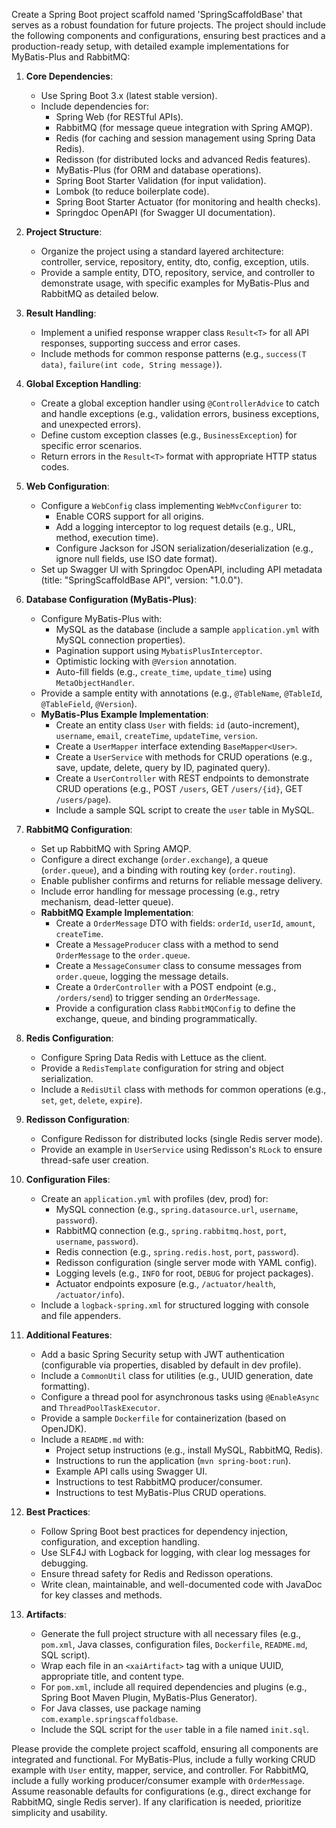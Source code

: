 Create a Spring Boot project scaffold named 'SpringScaffoldBase' that serves as a robust foundation for future projects. The project should include the following components and configurations, ensuring best practices and a production-ready setup, with detailed example implementations for MyBatis-Plus and RabbitMQ:

1. **Core Dependencies**:
   - Use Spring Boot 3.x (latest stable version).
   - Include dependencies for:
     - Spring Web (for RESTful APIs).
     - RabbitMQ (for message queue integration with Spring AMQP).
     - Redis (for caching and session management using Spring Data Redis).
     - Redisson (for distributed locks and advanced Redis features).
     - MyBatis-Plus (for ORM and database operations).
     - Spring Boot Starter Validation (for input validation).
     - Lombok (to reduce boilerplate code).
     - Spring Boot Starter Actuator (for monitoring and health checks).
     - Springdoc OpenAPI (for Swagger UI documentation).

2. **Project Structure**:
   - Organize the project using a standard layered architecture: controller, service, repository, entity, dto, config, exception, utils.
   - Provide a sample entity, DTO, repository, service, and controller to demonstrate usage, with specific examples for MyBatis-Plus and RabbitMQ as detailed below.

3. **Result Handling**:
   - Implement a unified response wrapper class `Result<T>` for all API responses, supporting success and error cases.
   - Include methods for common response patterns (e.g., `success(T data)`, `failure(int code, String message)`).

4. **Global Exception Handling**:
   - Create a global exception handler using `@ControllerAdvice` to catch and handle exceptions (e.g., validation errors, business exceptions, and unexpected errors).
   - Define custom exception classes (e.g., `BusinessException`) for specific error scenarios.
   - Return errors in the `Result<T>` format with appropriate HTTP status codes.

5. **Web Configuration**:
   - Configure a `WebConfig` class implementing `WebMvcConfigurer` to:
     - Enable CORS support for all origins.
     - Add a logging interceptor to log request details (e.g., URL, method, execution time).
     - Configure Jackson for JSON serialization/deserialization (e.g., ignore null fields, use ISO date format).
   - Set up Swagger UI with Springdoc OpenAPI, including API metadata (title: "SpringScaffoldBase API", version: "1.0.0").

6. **Database Configuration (MyBatis-Plus)**:
   - Configure MyBatis-Plus with:
     - MySQL as the database (include a sample `application.yml` with MySQL connection properties).
     - Pagination support using `MybatisPlusInterceptor`.
     - Optimistic locking with `@Version` annotation.
     - Auto-fill fields (e.g., `create_time`, `update_time`) using `MetaObjectHandler`.
   - Provide a sample entity with annotations (e.g., `@TableName`, `@TableId`, `@TableField`, `@Version`).
   - **MyBatis-Plus Example Implementation**:
     - Create an entity class `User` with fields: `id` (auto-increment), `username`, `email`, `createTime`, `updateTime`, `version`.
     - Create a `UserMapper` interface extending `BaseMapper<User>`.
     - Create a `UserService` with methods for CRUD operations (e.g., save, update, delete, query by ID, paginated query).
     - Create a `UserController` with REST endpoints to demonstrate CRUD operations (e.g., POST `/users`, GET `/users/{id}`, GET `/users/page`).
     - Include a sample SQL script to create the `user` table in MySQL.

7. **RabbitMQ Configuration**:
   - Set up RabbitMQ with Spring AMQP.
   - Configure a direct exchange (`order.exchange`), a queue (`order.queue`), and a binding with routing key (`order.routing`).
   - Enable publisher confirms and returns for reliable message delivery.
   - Include error handling for message processing (e.g., retry mechanism, dead-letter queue).
   - **RabbitMQ Example Implementation**:
     - Create a `OrderMessage` DTO with fields: `orderId`, `userId`, `amount`, `createTime`.
     - Create a `MessageProducer` class with a method to send `OrderMessage` to the `order.queue`.
     - Create a `MessageConsumer` class to consume messages from `order.queue`, logging the message details.
     - Create a `OrderController` with a POST endpoint (e.g., `/orders/send`) to trigger sending an `OrderMessage`.
     - Provide a configuration class `RabbitMQConfig` to define the exchange, queue, and binding programmatically.

8. **Redis Configuration**:
   - Configure Spring Data Redis with Lettuce as the client.
   - Provide a `RedisTemplate` configuration for string and object serialization.
   - Include a `RedisUtil` class with methods for common operations (e.g., `set`, `get`, `delete`, `expire`).

9. **Redisson Configuration**:
   - Configure Redisson for distributed locks (single Redis server mode).
   - Provide an example in `UserService` using Redisson's `RLock` to ensure thread-safe user creation.

10. **Configuration Files**:
    - Create an `application.yml` with profiles (dev, prod) for:
      - MySQL connection (e.g., `spring.datasource.url`, `username`, `password`).
      - RabbitMQ connection (e.g., `spring.rabbitmq.host`, `port`, `username`, `password`).
      - Redis connection (e.g., `spring.redis.host`, `port`, `password`).
      - Redisson configuration (single server mode with YAML config).
      - Logging levels (e.g., `INFO` for root, `DEBUG` for project packages).
      - Actuator endpoints exposure (e.g., `/actuator/health`, `/actuator/info`).
    - Include a `logback-spring.xml` for structured logging with console and file appenders.

11. **Additional Features**:
    - Add a basic Spring Security setup with JWT authentication (configurable via properties, disabled by default in dev profile).
    - Include a `CommonUtil` class for utilities (e.g., UUID generation, date formatting).
    - Configure a thread pool for asynchronous tasks using `@EnableAsync` and `ThreadPoolTaskExecutor`.
    - Provide a sample `Dockerfile` for containerization (based on OpenJDK).
    - Include a `README.md` with:
      - Project setup instructions (e.g., install MySQL, RabbitMQ, Redis).
      - Instructions to run the application (`mvn spring-boot:run`).
      - Example API calls using Swagger UI.
      - Instructions to test RabbitMQ producer/consumer.
      - Instructions to test MyBatis-Plus CRUD operations.

12. **Best Practices**:
    - Follow Spring Boot best practices for dependency injection, configuration, and exception handling.
    - Use SLF4J with Logback for logging, with clear log messages for debugging.
    - Ensure thread safety for Redis and Redisson operations.
    - Write clean, maintainable, and well-documented code with JavaDoc for key classes and methods.

13. **Artifacts**:
    - Generate the full project structure with all necessary files (e.g., `pom.xml`, Java classes, configuration files, `Dockerfile`, `README.md`, SQL script).
    - Wrap each file in an `<xaiArtifact>` tag with a unique UUID, appropriate title, and content type.
    - For `pom.xml`, include all required dependencies and plugins (e.g., Spring Boot Maven Plugin, MyBatis-Plus Generator).
    - For Java classes, use package naming `com.example.springscaffoldbase`.
    - Include the SQL script for the `user` table in a file named `init.sql`.

Please provide the complete project scaffold, ensuring all components are integrated and functional. For MyBatis-Plus, include a fully working CRUD example with `User` entity, mapper, service, and controller. For RabbitMQ, include a fully working producer/consumer example with `OrderMessage`. Assume reasonable defaults for configurations (e.g., direct exchange for RabbitMQ, single Redis server). If any clarification is needed, prioritize simplicity and usability.